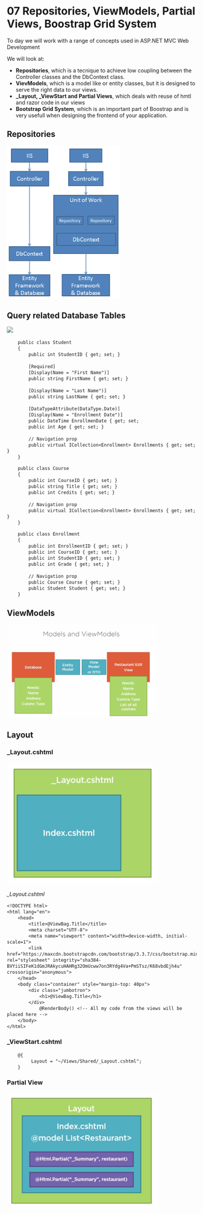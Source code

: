 # 07 Repositories, ViewModels, Partial Views, Boostrap Grid System

To day we will work with a range of concepts used in ASP.NET MVC Web Development

We will look at:

* **Repositories**, which is a tecnique to achieve low coupling between the Controller classes and the DbContext class.
* **VievModels**, which is a model like or entity classes, but it is designed to serve the right data to our views.
* **_Layout, _ViewStart and Partial Views**, which deals with reuse of hmtl and razor code in our views
* **Bootstrap Grid System**, which is an important part of Boostrap and is very usefull when designing the frontend of your application.


## Repositories
<img src="https://github.com/keacore/07_RepositoriesViewModels/blob/master/Materials/img/Repository.png" width="300">

## Query related Database Tables
<img src="https://github.com/keacore/04_Entity_Framework/blob/master/Materials/data-model-diagram.png" width="500">

````CSharp  
    public class Student
    {
        public int StudentID { get; set; }
        
        [Required]
        [Display(Name = "First Name")]
        public string FirstName { get; set; }
        
        [Display(Name = "Last Name")]
        public string LastName { get; set; }
        
        [DataTypeAttribute(DataType.Date)]
        [Display(Name = "Enrollment Date")]
        public DateTime EnrollmenDate { get; set;
        public int Age { get; set; }

        // Navigation prop
        public virtual ICollection<Enrollment> Enrollments { get; set; }
    }
````   

````CSharp    
    public class Course
    {
        public int CourseID { get; set; }
        public string Title { get; set; }
        public int Credits { get; set; }
        
        // Navigation prop
        public virtual ICollection<Enrollment> Enrollments { get; set; }
    }
````    

````CSharp    
    public class Enrollment
    {
        public int EnrollmentID { get; set; }
        public int CourseID { get; set; }
        public int StudentID { get; set; }
        public int Grade { get; set; }

        // Navigation prop
        public Course Course { get; set; }
        public Student Student { get; set; }
    }
````    





## ViewModels
<img src="https://github.com/keacore/07_RepositoriesViewModels/blob/master/Materials/img/ViewModel.png" width="400">


## Layout
### _Layout.cshtml
<img src="https://github.com/keacore/07_RepositoriesViewModels/blob/master/Materials/img/_Layout.png" width="400">    

*_Layout.cshtml*
````Razor  
<!DOCTYPE html>
<html lang="en">
    <head>
        <title>@ViewBag.Title</title>
        <meta charset="UTF-8">
        <meta name="viewport" content="width=device-width, initial-scale=1">
        <link href="https://maxcdn.bootstrapcdn.com/bootstrap/3.3.7/css/bootstrap.min.css" rel="stylesheet" integrity="sha384-BVYiiSIFeK1dGmJRAkycuHAHRg32OmUcww7on3RYdg4Va+PmSTsz/K68vbdEjh4u" crossorigin="anonymous">
    </head>
    <body class="container" style="margin-top: 40px">
        <div class="jumbotron">
            <h1>@ViewBag.Title</h1>
        </div>
            @RenderBody() <!-- All my code from the views will be placed here -->
    </body>
</html>
````   


### _ViewStart.cshtml      
    
````CSharp
    @{
         Layout = "~/Views/Shared/_Layout.cshtml";
    }
````   

### Partial View
<img src="https://github.com/keacore/07_RepositoriesViewModels/blob/master/Materials/img/Partial.png" width="400"> 
